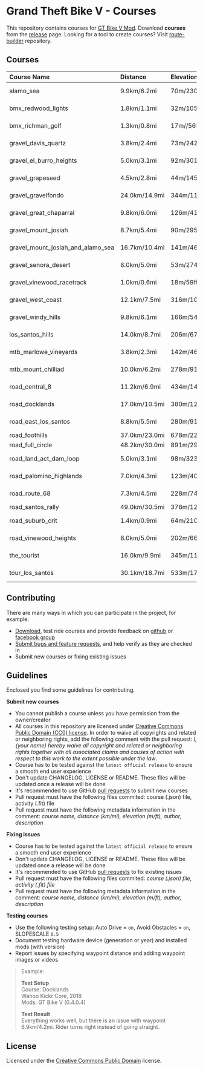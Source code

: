 # Grand Theft Bike V - Courses
 
This repository contains courses for [GT Bike V Mod](https://de.gta5-mods.com/scripts/gt-bike-v). Download **courses** from the [release](https://github.com/gtbikev/courses/releases) page. Looking for a tool to create courses? Visit [route-builder](https://github.com/gtbikev/route-builder) repository.

## Courses

| Course Name                       | Distance      | Elevation   | Author            |
| :-------------------------------- | :------------ | :---------- | :---------------- |
| alamo_sea                         | 9.9km/6.2mi   | 70m/230ft   | Nestor Matas      |
| bmx_redwood_lights                | 1.8km/1.1mi   | 32m/105ft   | Matthias Urech    |
| bmx_richman_golf                  | 1.3km/0.8mi   | 17m//56ft   | Matthias Urech    |
| gravel_davis_quartz               | 3.8km/2.4mi   | 73m/242ft   | Matthias Urech    |
| gravel_el_burro_heights           | 5.0km/3.1mi   | 92m/301ft   | Matthias Urech    |
| gravel_grapeseed                  | 4.5km/2.8mi   | 44m/145ft   | Matthias Urech    |
| gravel_gravelfondo                | 24.0km/14.9mi | 344m/1128ft | Matthias Urech    |
| gravel_great_chaparral            | 9.8km/6.0mi   | 126m/413ft  | Matthias Urech    |
| gravel_mount_josiah               | 8.7km/5.4mi   | 90m/295ft   | Cassio Davi       |
| gravel_mount_josiah_and_alamo_sea | 16.7km/10.4mi | 141m/463ft  | Cassio Davi       |
| gravel_senora_desert              | 8.0km/5.0mi   | 53m/274ft   | Matthias Urech    |
| gravel_vinewood_racetrack         | 1.0km/0.6mi   | 18m/59ft    | Madan Mohan       |
| gravel_west_coast                 | 12.1km/7.5mi  | 316m/1036ft | Matthias Urech    |
| gravel_windy_hills                | 9.8km/6.1mi   | 166m/542ft  | Matthias Urech    |
| los_santos_hills                  | 14.0km/8.7mi  | 206m/677ft  | Nestor Matas      |
| mtb_marlowe_vineyards             | 3.8km/2.3mi   | 142m/466ft  | Matthias Urech    |
| mtb_mount_chilliad                | 10.0km/6.2mi  | 278m/912ft  | Matthias Urech    |
| road_central_8                    | 11.2km/6.9mi  | 434m/1424ft | Matthias Urech    |
| road_docklands                    | 17.0km/10.5mi | 380m/1246ft | Matthias Urech    |
| road_east_los_santos              | 8.8km/5.5mi   | 280m/918ft  | Matthias Urech    |
| road_foothills                    | 37.0km/23.0mi | 678m/2224ft | SK Yeatts         |
| road_full_circle                  | 48.2km/30.0mi | 891m/2922ft | SK Yeatts         |
| road_land_act_dam_loop            | 5.0km/3.1mi   | 98m/323ft   | Richard Slaughter |
| road_palomino_highlands           | 7.0km/4.3mi   | 123m/404ft  | András Beck       |
| road_route_68                     | 7.3km/4.5mi   | 228m/748ft  | Matthias Urech    |
| road_santos_rally                 | 49.0km/30.5mi | 378m/1242ft | SK Yeatts         |
| road_suburb_crit                  | 1.4km/0.9mi   | 64m/210ft   | András Beck       |
| road_vinewood_heights             | 8.0km/5.0mi   | 202m/661ft  | Richard Slaughter |
| the_tourist                       | 16.0km/9.9mi  | 345m/1132ft | Richard Slaughter |
| tour_los_santos                   | 30.1km/18.7mi | 533m/1750ft | Nestor Matas      |

## Contributing

There are many ways in which you can participate in the project, for example:

* [Download](https://github.com/gtbikev/courses/releases), test ride courses and provide feedback on [github](https://github.com/gtbikev/courses/issues?q=is%3Aissue+is%3Aopen+label%3Averify) or [facebook group](https://www.facebook.com/groups/1089053124812221/)
* [Submit bugs and feature requests](https://github.com/gtbikev/courses/issues), and help verify as they are checked in
* Submit new courses or fixing existing issues

## Guidelines

Enclosed you find some guidelines for contributing.

**Submit new courses**

* You cannot publish a course unless you have permission from the owner/creator
* All courses in this repository are licensed under [Creative Commons Public Domain (CC0) license](https://creativecommons.org/share-your-work/public-domain/cc0/). In order to waive all copyrights and related or neighboring rights, add the following comment with the pull request: *I, {your name} hereby waive all copyright and related or neighboring rights together with all associated claims and causes of action with respect to this work to the extent possible under the law*.
* Course has to be tested against the `latest official release` to ensure a smooth end user experience
* Don't update CHANGELOG, LICENSE or README. These files will be updated once a release will be done
* It's recommended to use GitHub [pull requests](https://help.github.com/en/github/collaborating-with-issues-and-pull-requests/about-pull-requests) to submit new courses
* Pull request must have the following files commited: course (.json) file, activity (.fit) file
* Pull request must have the following metadata information in the comment: *course name, distance (km/mi), elevation (m/ft), author, description*

**Fixing issues**

* Course has to be tested against the `latest official release` to ensure a smooth end user experience
* Don't update CHANGELOG, LICENSE or README. These files will be updated once a release will be done
* It's recommended to use GitHub [pull requests](https://help.github.com/en/github/collaborating-with-issues-and-pull-requests/about-pull-requests) to fix existing issues
* Pull request must have the following files commited: *course (.json) file*, *activity (.fit) file*
* Pull request must have the following metadata information in the comment: *course name, distance (km/mi), elevation (m/ft), author, description*

**Testing courses**

* Use the following testing setup: Auto Drive = `on`, Avoid Obstacles = `on`, SLOPESCALE `0.5`
* Document testing hardware device (generation or year) and installed mods (with version)
* Report issues by specifying waypoint distance and adding waypoint images or videos

> Example:
> 
> **Test Setup**  
> Course: Docklands  
> Wahoo Kickr Core, 2018  
> Mods: GT Bike V (0.4.0.4) 
> 
> **Test Result**  
> Everything works well, but there is an issue with waypoint 6.9km/4.2mi. Rider turns right instead of going straight.

## License

Licensed under the [Creative Commons Public Domain](https://creativecommons.org/share-your-work/public-domain/cc0/) license.
